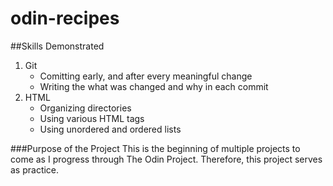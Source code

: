 # odin-recipes

##Skills Demonstrated
1. Git
    - Comitting early, and after every meaningful change
    - Writing the what was changed and why in each commit
2. HTML
    - Organizing directories
    - Using various HTML tags
    - Using unordered and ordered lists

###Purpose of the Project
This is the beginning of multiple projects to come as I progress through The Odin Project. Therefore, this project serves as practice.
